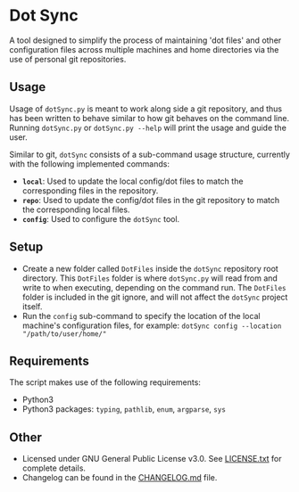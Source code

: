 # Dot Sync

A tool designed to simplify the process of maintaining 'dot files' and other
configuration files across multiple machines and home directories via the use
of personal git repositories.  

## Usage

Usage of `dotSync.py` is meant to work along side a git repository, and thus
has been written to behave similar to how git behaves on the command line.
Running `dotSync.py` or `dotSync.py --help` will print the usage and guide the
user. 

Similar to git, `dotSync` consists of a sub-command usage structure, currently
with the following implemented commands:

- **`local`**: Used to update the local config/dot files to match the
  corresponding files in the repository.
- **`repo`**: Used to update the config/dot files in the git repository to 
  match the corresponding local files.
- **`config`**: Used to configure the `dotSync` tool.

## Setup

- Create a new folder called `DotFiles` inside the `dotSync` repository root 
  directory. This `DotFiles` folder is where `dotSync.py` will read from and
  write to when executing, depending on the command run. The `DotFiles` folder
  is included in the git ignore, and will not affect the `dotSync` project
  itself.
- Run the `config` sub-command to specify the location of the local machine's
  configuration files, for example: `dotSync config --location 
  "/path/to/user/home/"`

## Requirements

The script makes use of the following requirements:
- Python3
- Python3 packages: `typing`, `pathlib`, `enum`, `argparse`, `sys`

## Other

- Licensed under GNU General Public License v3.0. See
  [LICENSE.txt](./LICENSE.txt) for complete details.
- Changelog can be found in the [CHANGELOG.md](./CHANGELOG.md) file.







